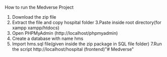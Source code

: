 How to run the Medverse Project
1. Download the zip file
2. Extract the file and copy hospital folder
3.Paste inside root directory(for xampp xampp/htdocs)
4. Open PHPMyAdmin (http://localhost/phpmyadmin)
5. Create a database with name hms
6. Import hms.sql file(given inside the zip package in SQL file folder)
7.Run the script http://localhost/hospital (frontend)"# Medverse" 
